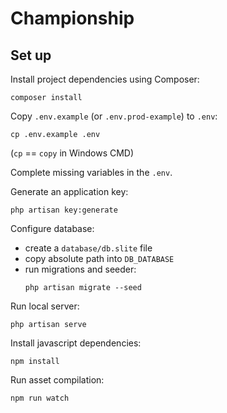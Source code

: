 # Championship

## Set up

Install project dependencies using Composer:

```
composer install
```

Copy `.env.example` (or `.env.prod-example`) to `.env`:

```
cp .env.example .env
```

(`cp` == `copy` in Windows CMD)

Complete missing variables in the `.env`.

Generate an application key:

```
php artisan key:generate
```

Configure database:
- create a `database/db.slite` file
- copy absolute path into `DB_DATABASE`
- run migrations and seeder:
  ```
  php artisan migrate --seed
  ```

Run local server:

```
php artisan serve
```

Install javascript dependencies:

```
npm install
```

Run asset compilation:

```
npm run watch
```